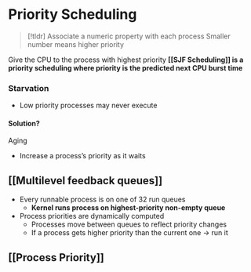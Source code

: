 # Priority Scheduling

> [!tldr] Associate a numeric property with each process
> Smaller number means higher priority

Give the CPU to the process with highest priority
**[[SJF Scheduling]] is a priority scheduling where priority is the predicted next CPU burst time**
### Starvation
* Low priority processes may never execute
#### Solution?
Aging
* Increase a process’s priority as it waits

## [[Multilevel feedback queues]]
* Every runnable process is on one of 32 run queues
	* **Kernel runs process on highest-priority non-empty queue**
* Process priorities are dynamically computed
	* Processes move between queues to reflect priority changes
	* If a process gets higher priority than the current one → run it
## [[Process Priority]]